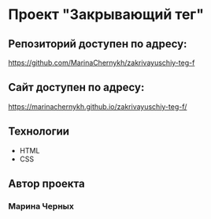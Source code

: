 # Проект "Закрывающий тег"

## Репозиторий доступен по адресу:
https://github.com/MarinaChernykh/zakrivayuschiy-teg-f

## Сайт доступен по адресу:
https://marinachernykh.github.io/zakrivayuschiy-teg-f/

## Технологии
* HTML
* CSS

## Автор проекта
### Марина Черных